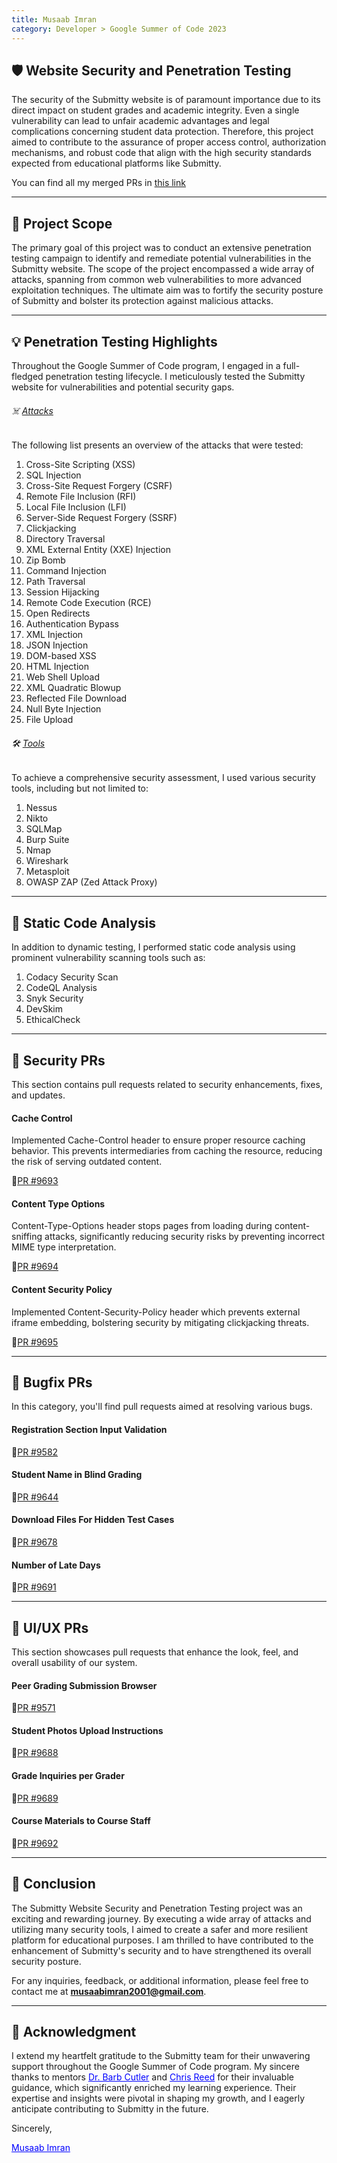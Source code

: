 ```yaml
---
title: Musaab Imran
category: Developer > Google Summer of Code 2023
---
```


## 🛡️ Website Security and Penetration Testing
The security of the Submitty website is of paramount importance due to its direct impact on student grades and academic integrity. Even a single vulnerability can lead to unfair academic advantages and legal complications concerning student data protection. Therefore, this project aimed to contribute to the assurance of proper access control, authorization mechanisms, and robust code that align with the high security standards expected from educational platforms like Submitty.

You can find all my merged PRs in [this link](https://github.com/Submitty/Submitty/pulls?q=assignee%3A%40me+is%3Amerged)

---
## 🎯 Project Scope
The primary goal of this project was to conduct an extensive penetration testing campaign to identify and remediate potential vulnerabilities in the Submitty website. The scope of the project encompassed a wide array of attacks, spanning from common web vulnerabilities to more advanced exploitation techniques. The ultimate aim was to fortify the security posture of Submitty and bolster its protection against malicious attacks.

---
## 💡 Penetration Testing Highlights
Throughout the Google Summer of Code program, I engaged in a full-fledged penetration testing lifecycle. I meticulously tested the Submitty website for vulnerabilities and potential security gaps. 


###### ☠️ <u> Attacks </u>
The following list presents an overview of the attacks that were tested:
1. Cross-Site Scripting (XSS)
2. SQL Injection
3. Cross-Site Request Forgery (CSRF)
4. Remote File Inclusion (RFI)
5. Local File Inclusion (LFI)
6. Server-Side Request Forgery (SSRF)
7. Clickjacking
8. Directory Traversal
9. XML External Entity (XXE) Injection
10. Zip Bomb
11. Command Injection
12. Path Traversal
13. Session Hijacking
14. Remote Code Execution (RCE)
15. Open Redirects
16. Authentication Bypass
17.	XML Injection 
18.	JSON Injection 
19.	DOM-based XSS 
20.	HTML Injection 
21.	Web Shell Upload 
22.	XML Quadratic Blowup 
23.	Reflected File Download 
24.	Null Byte Injection 
25.	File Upload 


###### 🛠️ <u> Tools </u>
To achieve a comprehensive security assessment, I used various security tools, including but not limited to:

1. Nessus
2. Nikto
3. SQLMap
4. Burp Suite
5. Nmap
6. Wireshark
7. Metasploit
8. OWASP ZAP (Zed Attack Proxy)

---
## 🔎 Static Code Analysis
In addition to dynamic testing, I performed static code analysis using prominent vulnerability scanning tools such as:

1. Codacy Security Scan
2. CodeQL Analysis
3. Snyk Security
4. DevSkim
5. EthicalCheck

---
## 🔐 Security PRs
This section contains pull requests related to security enhancements, fixes, and updates.

#### Cache Control
Implemented Cache-Control header to ensure proper resource caching behavior. This prevents intermediaries from caching the resource, reducing the risk of serving outdated content.

🔹[PR #9693](https://github.com/Submitty/Submitty/pull/9693)

#### Content Type Options
Content-Type-Options header stops pages from loading during content-sniffing attacks, significantly reducing security risks by preventing incorrect MIME type interpretation.

🔹[PR #9694](https://github.com/Submitty/Submitty/pull/9694)

#### Content Security Policy
Implemented Content-Security-Policy header which prevents external iframe embedding, bolstering security by mitigating clickjacking threats.

🔹[PR #9695](https://github.com/Submitty/Submitty/pull/9695)

---
## 👾 Bugfix PRs
In this category, you'll find pull requests aimed at resolving various bugs.

#### Registration Section Input Validation
🔺[PR #9582](https://github.com/Submitty/Submitty/pull/9582)

#### Student Name in Blind Grading
🔺[PR #9644](https://github.com/Submitty/Submitty/pull/9644)

#### Download Files For Hidden Test Cases
🔺[PR #9678](https://github.com/Submitty/Submitty/pull/9678)

####  Number of Late Days
🔺[PR #9691](https://github.com/Submitty/Submitty/pull/9691)

---
## 🎨 UI/UX PRs
This section showcases pull requests that enhance the look, feel, and overall usability of our system.

#### Peer Grading Submission Browser
🔸[PR #9571](https://github.com/Submitty/Submitty/pull/9571)

#### Student Photos Upload Instructions
🔸[PR #9688](https://github.com/Submitty/Submitty/pull/9688)

#### Grade Inquiries per Grader
🔸[PR #9689](https://github.com/Submitty/Submitty/pull/9689)

#### Course Materials to Course Staff
🔸[PR #9692](https://github.com/Submitty/Submitty/pull/9692)


---
## 🚩 Conclusion
The Submitty Website Security and Penetration Testing project was an exciting and rewarding journey. By executing a wide array of attacks and utilizing many security tools, I aimed to create a safer and more resilient platform for educational purposes. I am thrilled to have contributed to the enhancement of Submitty's security and to have strengthened its overall security posture.

For any inquiries, feedback, or additional information, please feel free to contact me at **[musaabimran2001@gmail.com](mailto:musaabimran2001@gmail.com)**.

---
## 🤝 Acknowledgment
I extend my heartfelt gratitude to the Submitty team for their unwavering support throughout the Google Summer of Code program. My sincere thanks to mentors <a href="https://www.linkedin.com/in/cutlerbarbara" style="color: blue;">Dr. Barb Cutler</a> and <a href="https://www.linkedin.com/in/christopher-j-reed" style="color: blue;">Chris Reed</a> for their invaluable guidance, which significantly enriched my learning experience. Their expertise and insights were pivotal in shaping my growth, and I eagerly anticipate contributing to Submitty in the future.

Sincerely,

<a href="https://www.linkedin.com/in/musaab-imran" style="color: blue;">Musaab Imran</a>

